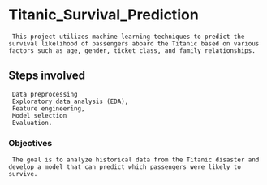 # Titanic_Survival_Prediction
     This project utilizes machine learning techniques to predict the survival likelihood of passengers aboard the Titanic based on various factors such as age, gender, ticket class, and family relationships.
  ## Steps involved
     Data preprocessing
     Exploratory data analysis (EDA),
     Feature engineering,
     Model selection
     Evaluation.
   ### Objectives
     The goal is to analyze historical data from the Titanic disaster and develop a model that can predict which passengers were likely to survive.
